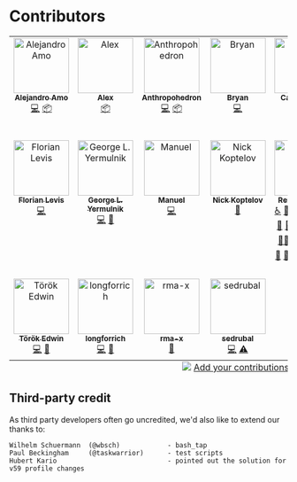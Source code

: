 # Contributors

<!-- ALL-CONTRIBUTORS-LIST:START - Do not remove or modify this section -->
<!-- prettier-ignore-start -->
<!-- markdownlint-disable -->
<table>
  <tbody>
    <tr>
      <td align="center" valign="top" width="14.28%"><a href="http://alejandroamo.eu/"><img src="https://avatars.githubusercontent.com/u/1114811?v=4?s=100" width="100px;" alt="Alejandro Amo"/><br /><sub><b>Alejandro Amo</b></sub></a><br /><a href="https://github.com/unode/firefox_decrypt/commits?author=alejandro-amo" title="Code">💻</a> <a href="#platform-alejandro-amo" title="Packaging/porting to new platform">📦</a></td>
      <td align="center" valign="top" width="14.28%"><a href="https://github.com/NeffIsBack"><img src="https://avatars.githubusercontent.com/u/61382599?v=4?s=100" width="100px;" alt="Alex"/><br /><sub><b>Alex</b></sub></a><br /><a href="#platform-NeffIsBack" title="Packaging/porting to new platform">📦</a></td>
      <td align="center" valign="top" width="14.28%"><a href="https://github.com/Anthropohedron"><img src="https://avatars.githubusercontent.com/u/107431?v=4?s=100" width="100px;" alt="Anthropohedron"/><br /><sub><b>Anthropohedron</b></sub></a><br /><a href="https://github.com/unode/firefox_decrypt/commits?author=Anthropohedron" title="Code">💻</a> <a href="#platform-Anthropohedron" title="Packaging/porting to new platform">📦</a></td>
      <td align="center" valign="top" width="14.28%"><a href="https://github.com/DwordPtr"><img src="https://avatars.githubusercontent.com/u/3793678?v=4?s=100" width="100px;" alt="Bryan"/><br /><sub><b>Bryan</b></sub></a><br /><a href="https://github.com/unode/firefox_decrypt/commits?author=DwordPtr" title="Code">💻</a></td>
      <td align="center" valign="top" width="14.28%"><a href="https://catball.dev/"><img src="https://avatars.githubusercontent.com/u/43632885?v=4?s=100" width="100px;" alt="Cat Lee Ball"/><br /><sub><b>Cat Lee Ball</b></sub></a><br /><a href="https://github.com/unode/firefox_decrypt/commits?author=catleeball" title="Documentation">📖</a></td>
      <td align="center" valign="top" width="14.28%"><a href="https://criztovyl.space/"><img src="https://avatars.githubusercontent.com/u/2174918?v=4?s=100" width="100px;" alt="Christoph Schulz"/><br /><sub><b>Christoph Schulz</b></sub></a><br /><a href="https://github.com/unode/firefox_decrypt/issues?q=author%3Acriztovyl" title="Bug reports">🐛</a> <a href="https://github.com/unode/firefox_decrypt/commits?author=criztovyl" title="Code">💻</a> <a href="https://github.com/unode/firefox_decrypt/commits?author=criztovyl" title="Documentation">📖</a> <a href="#example-criztovyl" title="Examples">💡</a> <a href="#maintenance-criztovyl" title="Maintenance">🚧</a> <a href="https://github.com/unode/firefox_decrypt/commits?author=criztovyl" title="Tests">⚠️</a> <a href="#userTesting-criztovyl" title="User Testing">📓</a></td>
      <td align="center" valign="top" width="14.28%"><a href="https://github.com/eseifert"><img src="https://avatars.githubusercontent.com/u/3323691?v=4?s=100" width="100px;" alt="Erich Seifert"/><br /><sub><b>Erich Seifert</b></sub></a><br /><a href="https://github.com/unode/firefox_decrypt/commits?author=eseifert" title="Code">💻</a> <a href="https://github.com/unode/firefox_decrypt/commits?author=eseifert" title="Documentation">📖</a></td>
    </tr>
    <tr>
      <td align="center" valign="top" width="14.28%"><a href="http://www.levisflorian.name/"><img src="https://avatars.githubusercontent.com/u/236413?v=4?s=100" width="100px;" alt="Florian Levis"/><br /><sub><b>Florian Levis</b></sub></a><br /><a href="https://github.com/unode/firefox_decrypt/commits?author=Gounlaf" title="Code">💻</a></td>
      <td align="center" valign="top" width="14.28%"><a href="https://github.com/yermulnik"><img src="https://avatars.githubusercontent.com/u/1274789?v=4?s=100" width="100px;" alt="George L. Yermulnik"/><br /><sub><b>George L. Yermulnik</b></sub></a><br /><a href="https://github.com/unode/firefox_decrypt/commits?author=yermulnik" title="Code">💻</a> <a href="https://github.com/unode/firefox_decrypt/commits?author=yermulnik" title="Documentation">📖</a></td>
      <td align="center" valign="top" width="14.28%"><a href="https://dev.page/tennox"><img src="https://avatars.githubusercontent.com/u/2084639?v=4?s=100" width="100px;" alt="Manuel"/><br /><sub><b>Manuel</b></sub></a><br /><a href="https://github.com/unode/firefox_decrypt/commits?author=tennox" title="Code">💻</a></td>
      <td align="center" valign="top" width="14.28%"><a href="https://github.com/utrack"><img src="https://avatars.githubusercontent.com/u/3862920?v=4?s=100" width="100px;" alt="Nick Koptelov"/><br /><sub><b>Nick Koptelov</b></sub></a><br /><a href="https://github.com/unode/firefox_decrypt/issues?q=author%3Autrack" title="Bug reports">🐛</a></td>
      <td align="center" valign="top" width="14.28%"><a href="https://gitlab.com/unode"><img src="https://avatars.githubusercontent.com/u/122319?v=4?s=100" width="100px;" alt="Renato Alves"/><br /><sub><b>Renato Alves</b></sub></a><br /><a href="#a11y-unode" title="Accessibility">️️️️♿️</a> <a href="#question-unode" title="Answering Questions">💬</a> <a href="https://github.com/unode/firefox_decrypt/issues?q=author%3Aunode" title="Bug reports">🐛</a> <a href="https://github.com/unode/firefox_decrypt/commits?author=unode" title="Code">💻</a> <a href="#content-unode" title="Content">🖋</a> <a href="#data-unode" title="Data">🔣</a> <a href="#design-unode" title="Design">🎨</a> <a href="https://github.com/unode/firefox_decrypt/commits?author=unode" title="Documentation">📖</a> <a href="#example-unode" title="Examples">💡</a> <a href="#ideas-unode" title="Ideas, Planning, & Feedback">🤔</a> <a href="#infra-unode" title="Infrastructure (Hosting, Build-Tools, etc)">🚇</a> <a href="#maintenance-unode" title="Maintenance">🚧</a> <a href="#mentoring-unode" title="Mentoring">🧑‍🏫</a> <a href="#platform-unode" title="Packaging/porting to new platform">📦</a> <a href="#plugin-unode" title="Plugin/utility libraries">🔌</a> <a href="#projectManagement-unode" title="Project Management">📆</a> <a href="#promotion-unode" title="Promotion">📣</a> <a href="#research-unode" title="Research">🔬</a> <a href="https://github.com/unode/firefox_decrypt/pulls?q=is%3Apr+reviewed-by%3Aunode" title="Reviewed Pull Requests">👀</a> <a href="#security-unode" title="Security">🛡️</a> <a href="https://github.com/unode/firefox_decrypt/commits?author=unode" title="Tests">⚠️</a> <a href="#tool-unode" title="Tools">🔧</a> <a href="#tutorial-unode" title="Tutorials">✅</a> <a href="#userTesting-unode" title="User Testing">📓</a></td>
      <td align="center" valign="top" width="14.28%"><a href="https://github.com/stweil"><img src="https://avatars.githubusercontent.com/u/6734573?v=4?s=100" width="100px;" alt="Stefan Weil"/><br /><sub><b>Stefan Weil</b></sub></a><br /><a href="#a11y-stweil" title="Accessibility">️️️️♿️</a></td>
      <td align="center" valign="top" width="14.28%"><a href="https://github.com/thomasmerz"><img src="https://avatars.githubusercontent.com/u/18568381?v=4?s=100" width="100px;" alt="Thomas Merz"/><br /><sub><b>Thomas Merz</b></sub></a><br /><a href="#infra-thomasmerz" title="Infrastructure (Hosting, Build-Tools, etc)">🚇</a></td>
    </tr>
    <tr>
      <td align="center" valign="top" width="14.28%"><a href="https://github.com/edwintorok"><img src="https://avatars.githubusercontent.com/u/721894?v=4?s=100" width="100px;" alt="Török Edwin"/><br /><sub><b>Török Edwin</b></sub></a><br /><a href="https://github.com/unode/firefox_decrypt/commits?author=edwintorok" title="Code">💻</a> <a href="https://github.com/unode/firefox_decrypt/commits?author=edwintorok" title="Documentation">📖</a></td>
      <td align="center" valign="top" width="14.28%"><a href="https://github.com/longforrich"><img src="https://avatars.githubusercontent.com/u/53457069?v=4?s=100" width="100px;" alt="longforrich"/><br /><sub><b>longforrich</b></sub></a><br /><a href="https://github.com/unode/firefox_decrypt/commits?author=longforrich" title="Code">💻</a> <a href="#ideas-longforrich" title="Ideas, Planning, & Feedback">🤔</a></td>
      <td align="center" valign="top" width="14.28%"><a href="https://github.com/rma-x"><img src="https://avatars.githubusercontent.com/u/4435732?v=4?s=100" width="100px;" alt="rma-x"/><br /><sub><b>rma-x</b></sub></a><br /><a href="#ideas-rma-x" title="Ideas, Planning, & Feedback">🤔</a></td>
      <td align="center" valign="top" width="14.28%"><a href="https://sedrubal.de/"><img src="https://avatars.githubusercontent.com/u/5571650?v=4?s=100" width="100px;" alt="sedrubal"/><br /><sub><b>sedrubal</b></sub></a><br /><a href="https://github.com/unode/firefox_decrypt/commits?author=sedrubal" title="Code">💻</a> <a href="https://github.com/unode/firefox_decrypt/commits?author=sedrubal" title="Tests">⚠️</a></td>
    </tr>
  </tbody>
  <tfoot>
    <tr>
      <td align="center" size="13px" colspan="7">
        <img src="https://raw.githubusercontent.com/all-contributors/all-contributors-cli/1b8533af435da9854653492b1327a23a4dbd0a10/assets/logo-small.svg">
          <a href="https://all-contributors.js.org/docs/en/bot/usage">Add your contributions</a>
        </img>
      </td>
    </tr>
  </tfoot>
</table>

<!-- markdownlint-restore -->
<!-- prettier-ignore-end -->

<!-- ALL-CONTRIBUTORS-LIST:END -->

## Third-party credit

As third party developers often go uncredited, we'd also like to extend our
thanks to:

    Wilhelm Schuermann  (@wbsch)            - bash_tap
    Paul Beckingham     (@taskwarrior)      - test scripts
    Hubert Kario                            - pointed out the solution for v59 profile changes
